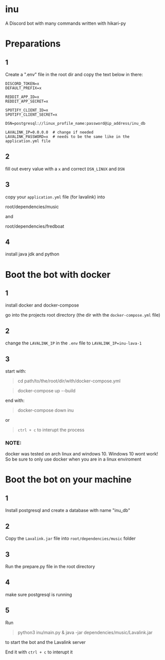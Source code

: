 # inu
A Discord bot with many commands written with hikari-py

# Preparations
## 1
Create a ".env" file in the root dir and copy the text below in there:
```
DISCORD_TOKEN=x
DEFAULT_PREFIX=x

REDDIT_APP_ID=x
REDDIT_APP_SECRET=x

SPOTIFY_CLIENT_ID=x
SPOTIFY_CLIENT_SECRET=x

DSN=postgresql://linux_profile_name:password@ip_address/inu_db

LAVALINK_IP=0.0.0.0  # change if needed
LAVALINK_PASSWORD=x  # needs to be the same like in the application.yml file

```
## 2
fill out every value with a `x` and correct `DSN_LINUX` and `DSN`
## 3
copy your `application.yml` file (for lavalink) into

root/dependencies/music

and

root/dependencies/fredboat

## 4
install java jdk and python

# Boot the bot with docker
## 1
install docker and docker-compose

go into the projects root directory (the dir with the `docker-compose.yml` file)

## 2
change the `LAVALINK_IP` in the `.env` file to `LAVALINK_IP=inu-lava-1`

## 3
start with:

> cd path/to/the/root/dir/with/docker-compose.yml

> docker-compose up --build

end with:

> docker-compose down inu

or

> `ctrl + c`  to interupt the process 
### NOTE:
docker was tested on arch linux and windows 10. Windows 10 wont work! So be sure to only use docker when you are in a linux enviroment

# Boot the bot on your machine

## 1
Install postgresql and create a database with name "inu_db"

## 2
Copy the `Lavalink.jar` file into `root/dependencies/music` folder

## 3
Run the prepare.py file in the root directory

## 4
make sure postgresql is running
## 5
Run
> python3 inu/main.py & java -jar dependencies/music/Lavalink.jar

to start the bot and the Lavalink server

End it with `ctrl + c` to interupt it


